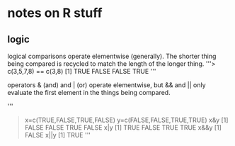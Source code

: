 
# notes on R stuff

## logic


logical comparisons operate elementwise (generally). The shorter thing being compared is recycled to match the length of the longer thing. 
'''> c(3,5,7,8) == c(3,8)
[1]  TRUE FALSE FALSE  TRUE
'''

operators & (and) and | (or) operate elementwise, but && and || only evaluate the first element in the things being compared.

'''
> x=c(TRUE,FALSE,TRUE,FALSE)
> y=c(FALSE,FALSE,TRUE,TRUE)
> x&y
[1] FALSE FALSE  TRUE FALSE
> x|y
[1]  TRUE FALSE  TRUE  TRUE
> x&&y
[1] FALSE
> x||y
[1] TRUE
'''
